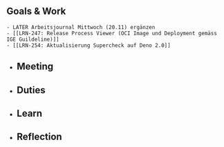 ## Goals & Work
	- LATER Arbeitsjournal Mittwoch (20.11) ergänzen
	- [[LRN-247: Release Process Viewer (OCI Image und Deployment gemäss IGE Guildeline)]]
	- [[LRN-254: Aktualisierung Supercheck auf Deno 2.0]]
- ## Meeting
- ## Duties
- ## Learn
- ## Reflection